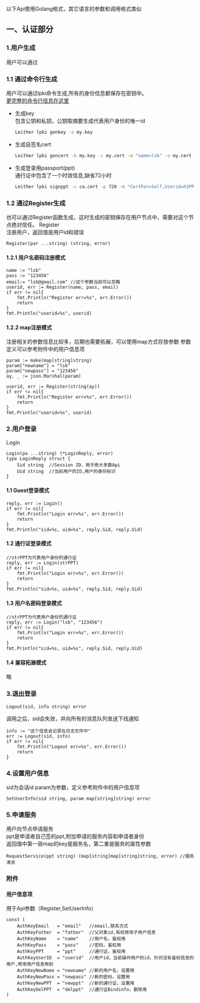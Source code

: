 <!--
    AuthStub      //认证部分
	NetStub       //网络部分	TunnelStub，	DNSStub,NodeStub
	AppStub       //应用部分
	TaskStub      //任务管理
	MsgStub       //消息
	MiMeiStub     //弥媒
	VarActStub    //封装了大批Api
	UserGroupStub //用户组
	DataRightStub //数据权限
	SystemStub    //废弃的都放这里了
-->

以下Api使用Golang格式，其它语言的参数和调用格式类似  

## 一、认证部分  
### 1.用户生成  
用户可以通过
### 1.1 通过命令行生成
用户可以通过lpki命令生成,所有的身份信息都保存在密钥中。  
<a href="./Pki.md"> 更完整的命令行信息在这里</a>  
+  生成key  
包含公钥和私钥，公钥取摘要生成代表用户身份的唯一id  
    ```bash  
    Leither lpki genkey -o my.key  
    ```  
+ 生成自签名cert  
    ```bash  
    Leither lpki gencert -k my.key -c my.cert -m "name=lsb" -o my.cert  
    ```  
+ 生成登录用passport(ppt)  
    通行证中包含了一个时效信息,缺省72小时
    ```bash  
    Leither lpki signppt -c ca.cert -p 720 -m "CertFor=Self,Userid=h3PPmr6HVHrmaV_WAbnEP6t3x87," -o test.ppt
    ```  

### 1.2 通过Register生成
也可以通过Register函数生成，这时生成的密钥保存在用户节点中，需要对这个节点绝对信任。
Register  
注册用户，返回值是用户id和错误

```golang
Register(par ...string) (string, error)
```

#### 1.2.1 用户名密码注册模式  
```golang
name := "lsb"
pass := "123456"
email:= "lsb@gmail.com" //这个参数当前可以忽略
userid, err := Register(name, pass, email)
if err != nil{
    fmt.Println("Register err=%s", err.Error())
    return
}
fmt.Println("userid=%s", userid)
```

#### 1.2.2 map注册模式  
注册相关的参数信息比较多，后期也需要拓展，可以使用map方式存放参数
参数定义可以参考附件中的用户信息项
```golang
param := make(map[string]string)
param["newname"] = "lsb"
param["newpass"] = "123456"
ay, _ := json.Marshal(param)

userid, err := Register(string(ay))
if err != nil{
    fmt.Println("Register err=%s", err.Error())
    return
}
fmt.Println("userid=%s", userid)
```


### 2.用户登录  
Login  
```golang
Login(pa ...string) (*LoginReply, error)
type LoginReply struct {
	Sid string  //Session ID，用于绝大多数Api
	Uid string  //当前用户的ID,用户的身份标识
}
```

#### 1.1 Guest登录模式  
```golang
reply, err := Login()
if err != nil{
    fmt.Println("Login err=%s", err.Error())
    return
}
fmt.Println("sid=%s, uid=%s", reply.Sid, reply.Uid)
```

#### 1.2 通行证登录模式  
```golang
//strPPT为代表用户身份的通行证
reply, err := Login(strPPT) 
if err != nil{
    fmt.Println("Login err=%s", err.Error())
    return
}
fmt.Println("sid=%s, uid=%s", reply.Sid, reply.Uid)
```

#### 1.3 用户名密码登录模式  
```golang
//strPPT为代表用户身份的通行证
reply, err := Login("lsb", "123456") 
if err != nil{
    fmt.Println("Login err=%s", err.Error())
    return
}
fmt.Println("sid=%s, uid=%s", reply.Sid, reply.Uid)
```

#### 1.4 兼容拓展模式  
略


### 3.退出登录  
```golang
Logout(sid, info string) error  
```
调用之后，sid会失效，并向所有的消息队列发送下线通知

```golang
info := "这个信息会记录在日志文件中"
err := Logout(sid, info) 
if err != nil{
    fmt.Println("Logout err=%s", err.Error())
    return
}
```  

### 4.设置用户信息  
sid为会话id
param为参数，定义参考附件中的用户信息项

```golang
SetUserInfo(sid string, param map[string]string) error
```


### 5.申请服务  
用户向节点申请服务   
ppt是申请者自己签的ppt,附加申请的服务内容和申请者身份   
返回值中第一层map的key是服务名，第二重是服务的属性参数  
```golang
RequestService(ppt string) (map[string]map[string]string, error) //服务清求
```  

<!--
### 6.签发通行证  
```golang
SignPPT(sid string, info string, period int) (string, error)
```
-->
### 附件
#### 用户信息项
用于Api参数（Register,SetUserInfo）  
  
```golang
const (
	AuthKeyEmail   = "email"   //email,联系方式
	AuthKeyFather  = "father"  //父对象id,有权修改子用户信息
	AuthKeyName    = "name"    //用户名，鉴权用
	AuthKeyPass    = "pass"    //密码，鉴权用
	AuthKeyPPT     = "ppt"     //通行证，鉴权用
	AuthKeyUserID  = "userid"  //用户id，当前操作用户的id，针对没有鉴权信息的用户,修改用户信息用到
	AuthKeyNewName = "newname" //新的用户名，设置用
	AuthKeyNewPass = "newpass" //新的密码，设置用
	AuthKeyNewPPT  = "newppt"  //新的通行证，设置用
	AuthKeyDelPPT  = "delppt"  //通行证Bindinfo，删除用
)
```